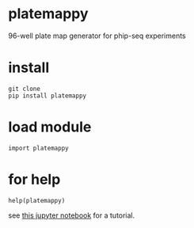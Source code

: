 # platemappy
96-well plate map generator for phip-seq experiments

# install 
```
git clone
pip install platemappy 
```
# load module 
`import platemappy`

#  for help 
`help(platemappy)`

see [this jupyter notebook](platemappy_tutorial.ipynb) for a tutorial. 

